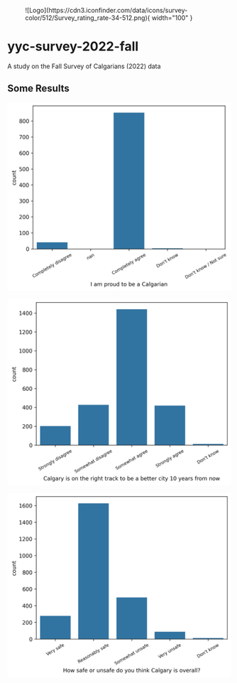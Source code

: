 <figure markdown>
![Logo](https://cdn3.iconfinder.com/data/icons/survey-color/512/Survey_rating_rate-34-512.png){ width="100" }
</figure>

# yyc-survey-2022-fall

A study on the Fall Survey of Calgarians (2022) data

## Some Results

![](./i-am-proud-to-be-a-calgarian.png)

![](./calgary-is-on-the-right-track-to-be-a-better-city-10-years-from-now.png)

![](./how-safe-or-unsafe-do-you-think-calgary-is-overall.png)
